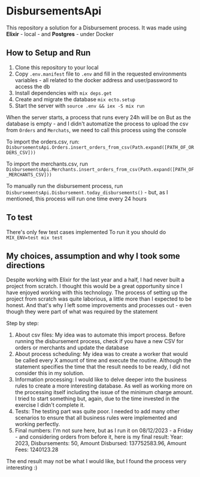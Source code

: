 # DisbursementsApi

This repository a solution for a Disbursement process.
It was made using **Elixir** - local - and **Postgres** - under Docker


## How to Setup and Run
1. Clone this repository to your local
2. Copy `.env.manifest` file to `.env` and fill in the requested environments variables - all related to the docker address and user/password to access the db
3. Install dependencies with `mix deps.get`
4. Create and migrate the database `mix ecto.setup`
5. Start the server with `source .env && iex -S mix run`

When the server starts, a process that runs every 24h will be on
But as the database is empty - and I didn't automatize the process to upload the csv from `Orders` and `Merchats`, we need to call this process using the console

To import the orders.csv, run:
`DisbursementsApi.Orders.insert_orders_from_csv(Path.expand([PATH_OF_ORDERS_CSV]))`

To import the merchants.csv, run
`DisbursementsApi.Merchants.insert_orders_from_csv(Path.expand([PATH_OF_MERCHANTS_CSV]))`

To manually run the disbursement process, run
`DisbursementsApi.Disbursement.today_disbursements()` - but, as I mentioned, this process will run one time every 24 hours

## To test
There's only few test cases implemented
To run it you should do
`MIX_ENV=test mix test`

## My choices, assumption and why I took some directions
Despite working with Elixir for the last year and a half, I had never built a project from scratch. I thought this would be a great opportunity since I have enjoyed working with this technology.
The process of setting up the project from scratch was quite laborious, a little more than I expected to be honest. And that's why I left some improvements and processes out - even though they were part of what was required by the statement

Step by step:
1. About csv files: My idea was to automate this import process. Before running the disbursement process, check if you have a new CSV for orders or merchants and update the database
2. About process scheduling: My idea was to create a worker that would be called every X amount of time and execute the routine. Although the statement specifies the time that the result needs to be ready, I did not consider this in my solution.
3. Information processing: I would like to delve deeper into the business rules to create a more interesting database. As well as working more on the processing itself including the issue of the minimum charge amount. I tried to start something but, again, due to the time invested in the exercise I didn't complete it.
4. Tests: The testing part was quite poor. I needed to add many other scenarios to ensure that all business rules were implemented and working perfectly.
5. Final numbers: I'm not sure here, but as I run it on 08/12/2023 - a Friday - and considering orders from before it, here is my final result:
Year: 2023, Disbursements: 50, Amount Disbursed: 137752583.96, Amount Fees: 1240123.28

The end result may not be what I would like, but I found the process very interesting :)



